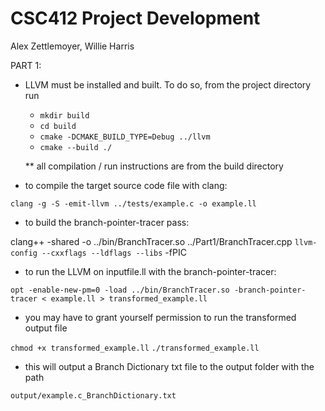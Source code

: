 # CSC412 Project Development
Alex Zettlemoyer, Willie Harris

PART 1:
- LLVM must be installed and built.
    To do so, from the project directory run

    - `mkdir build`
    - `cd build`
    - `cmake -DCMAKE_BUILD_TYPE=Debug ../llvm`
    - `cmake --build ./`

    ** all compilation / run instructions are from the build directory

- to compile the target source code file with clang:

`clang -g -S -emit-llvm ../tests/example.c -o example.ll`

- to build the branch-pointer-tracer pass:

clang++ -shared -o ../bin/BranchTracer.so ../Part1/BranchTracer.cpp `llvm-config --cxxflags --ldflags --libs` -fPIC

- to run the LLVM on inputfile.ll with the branch-pointer-tracer:

`opt -enable-new-pm=0 -load ../bin/BranchTracer.so -branch-pointer-tracer < example.ll > transformed_example.ll`

- you may have to grant yourself permission to run the transformed output file

`chmod +x transformed_example.ll`
`./transformed_example.ll`

- this will output a Branch Dictionary txt file to the output folder with the path

`output/example.c_BranchDictionary.txt`


